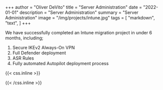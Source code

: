 +++
author = "Oliver DeVito"
title = "Server Administration"
date = "2022-01-01"
description = "Server Administration"
summary = "Server Administration"
image = "/img/projects/intune.jpg"
tags = [
    "markdown",
    "text",
]
+++

We have successfully completed an Intune migration project in under 6 months, including;

1. Secure IKEv2 Always-On VPN
2. Full Defender deployment
3. ASR Rules
4. Fully automated Autopilot deployment process


{{< css.inline >}}
<style>
.canon { background: white; width: 100%; height: auto; }
</style>
{{< /css.inline >}}

